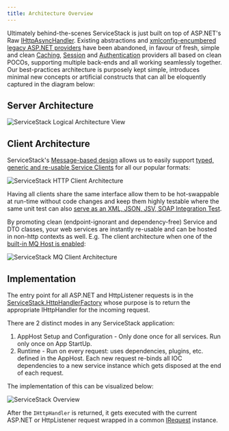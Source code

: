 ```yaml
---
title: Architecture Overview
---
```


Ultimately behind-the-scenes ServiceStack is just built on top of ASP.NET's Raw 
[IHttpAsyncHandler](https://msdn.microsoft.com/en-us/library/ms227433.aspx). 
Existing abstractions and [xmlconfig-encumbered legacy ASP.NET providers](http://mono.servicestack.net/mvc-powerpack/) have been abandoned, 
in favour of fresh, simple and clean [Caching](/caching), [Session](/sessions) 
and [Authentication](/authentication-and-authorization) providers all based on clean POCOs, 
supporting multiple back-ends and all working seamlessly together. Our best-practices 
architecture is purposely kept simple, introduces minimal new concepts or artificial constructs that 
can all be eloquently captured in the diagram below:

## Server Architecture

![ServiceStack Logical Architecture View](/images/overview/servicestack-logical-view-02.png) 

## Client Architecture

ServiceStack's [Message-based design](/advantages-of-message-based-web-services) allows us to easily support [typed, generic and re-usable Service Clients](/clients-overview) for all our popular formats:

![ServiceStack HTTP Client Architecture](/images/overview/servicestack-httpclients.png) 

Having all clients share the same interface allow them to be hot-swappable at run-time without code changes and keep them highly testable where the same unit test can also [serve as an XML, JSON, JSV, SOAP Integration Test](https://github.com/ServiceStack/ServiceStack/blob/master/tests/ServiceStack.WebHost.IntegrationTests/Tests/WebServicesTests.cs).

By promoting clean (endpoint-ignorant and dependency-free) Service and DTO classes, your web services are instantly re-usable and can be hosted in non-http contexts as well. E.g. The client architecture when one of the [built-in MQ Host is enabled](/redis-mq):

![ServiceStack MQ Client Architecture](/images/overview/servicestack-mqclients.png) 

## Implementation 

The entry point for all ASP.NET and HttpListener requests is in the [ServiceStack.HttpHandlerFactory](https://github.com/ServiceStack/ServiceStack/blob/master/src/ServiceStack/HttpHandlerFactory.cs) whose purpose is to return the appropriate IHttpHandler for the incoming request.

There are 2 distinct modes in any ServiceStack application:

1. AppHost Setup and Configuration - Only done once for all services. Run only once on App StartUp.
1. Runtime - Run on every request: uses dependencies, plugins, etc. defined in the AppHost. Each new request re-binds all IOC dependencies to a new service instance which gets disposed at the end of each request.

The implementation of this can be visualized below:

![ServiceStack Overview](/images/overview/servicestack-overview-01.png)

After the `IHttpHandler` is returned, it gets executed with the current ASP.NET or HttpListener request wrapped in a common [IRequest](https://github.com/ServiceStack/ServiceStack/blob/master/src/ServiceStack.Interfaces/Web/IRequest.cs) instance. 
